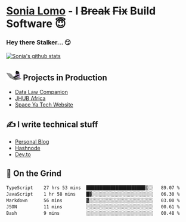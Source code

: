 # [Sonia Lomo](https://sonylomo.github.io/) - I ~~Break~~ ~~Fix~~ Build Software 😇
### Hey there Stalker... 😏 

<a href="https://github.com/sonylomo/github-readme-stats">
  <img align="center" src="https://media.giphy.com/media/lU05nFSW6Y2A/giphy.gif" alt="Sonia's github stats" />
</a>

## <img src="assets/devcat.gif" width="40"> Projects in Production
- [Data Law Companion](https://datalawcompanion.org/)
- [JHUB Africa](https://jhubafrica.com/)
- [Space Ya Tech Website](https://www.spaceyatech.com/)

## ✍️ I write technical stuff
- [Personal Blog](https://sonylomo-github-io.vercel.app/blog)
- [Hashnode](https://sonylomo.hashnode.dev/)
- [Dev.to](https://dev.to/sonylomo)

## 🤡 On the Grind
<!--START_SECTION:waka-->

```txt
TypeScript    27 hrs 53 mins  ██████████████████████▒░░   89.07 %
JavaScript    1 hr 58 mins    █▓░░░░░░░░░░░░░░░░░░░░░░░   06.30 %
Markdown      56 mins         ▓░░░░░░░░░░░░░░░░░░░░░░░░   03.00 %
JSON          11 mins         ░░░░░░░░░░░░░░░░░░░░░░░░░   00.61 %
Bash          9 mins          ░░░░░░░░░░░░░░░░░░░░░░░░░   00.48 %
```

<!--END_SECTION:waka-->
